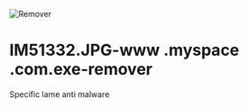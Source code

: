 ![Remover](https://cloud.githubusercontent.com/assets/8536299/8460099/11e5405e-2022-11e5-8daa-d83f38503660.png)

# IM51332.JPG-www .myspace .com.exe-remover
Specific lame anti malware
